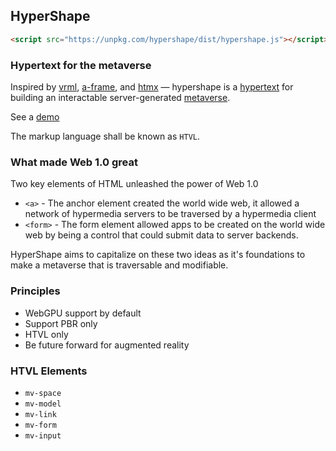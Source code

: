 ## HyperShape 

```html
<script src="https://unpkg.com/hypershape/dist/hypershape.js"></script>
```
### Hypertext for the metaverse

Inspired by [vrml](https://en.wikipedia.org/wiki/VRML), [a-frame](https://aframe.io/), and [htmx](https://htmx.org/) — hypershape is a [hypertext](https://en.wikipedia.org/wiki/Hypertext) for building an interactable server-generated [metaverse](https://en.wikipedia.org/wiki/Metaverse).

See a [demo](https://richardanaya.github.io/hypershape/dist/)

The markup language shall be known as `HTVL`.

### What made Web 1.0 great

Two key elements of HTML unleashed the power of Web 1.0

 * `<a>` - The anchor element created the world wide web, it allowed a network of hypermedia servers to be traversed by a hypermedia client
 * `<form>` - The form element allowed apps to be created on the world wide web by being a control that could submit data to server backends.

HyperShape aims to capitalize on these two ideas as it's foundations to make a metaverse that is traversable and modifiable.

### Principles

* WebGPU support by default
* Support PBR only
* HTVL only
* Be future forward for augmented reality

### HTVL Elements

* `mv-space`
* `mv-model`
* `mv-link`
* `mv-form`
* `mv-input`
